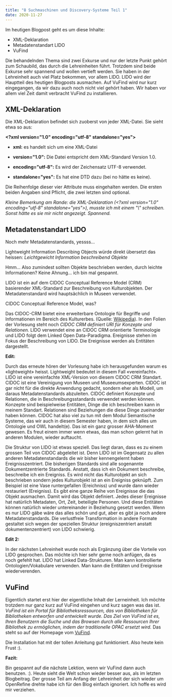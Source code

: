 ```yaml
---
title: "8 Suchmaschinen und Discovery-Systeme Teil 1"
date: 2020-11-27
---
```


Im heutigen Blogpost geht es um diese Inhalte:
* XML-Deklaration
* Metadatenstandart LIDO
* VuFind 

Die behandelnden Thema sind zwei Exkurse und nur der letzte Punkt gehört zum Schaubild, das durch die Lehreinheiten führt. Trotzdem sind beide Exkurse sehr spannend und wollen vertieft werden. Sie haben in der Lehreinheit auch viel Platz bekommen, vor allem LIDO. LIDO wird der Hauptteil des heutigen Blogposts ausmachen. Auf VuFind wird nur kurz eingegangen, da wir dazu auch noch nicht viel gehört haben. Wir haben vor allem viel Zeit damit verbracht VuFind zu installieren.


## XML-Deklaration

Die XML-Deklaration befindet sich zuoberst von jeder XML-Datei. Sie sieht etwa so aus:

**\<?xml version="1.0" encoding="utf-8" standalone="yes">**

* **xml:** es handelt sich um eine XML-Datei

* **version="1.0":** Die Datei entspricht dem XML-Standard Version 1.0.

* **encoding="utf-8":** Es wird der Zeichensatz UTF-8 verwendet.

* **standalone="yes":** Es hat eine DTD dazu (bei no hätte es keine).

Die Reihenfolge dieser vier Attribute muss eingehalten werden. Die ersten beiden Angaben sind Pflicht, die zwei letzten sind optional.

*Kleine Bemerkung am Rande: die XML-Deklaration (\<?xml version="1.0" encoding="utf-8" standalone="yes">), musste ich mit einem "\\" schreiben. Sonst hätte es sie mir nicht angezeigt. Spannend.*


## Metadatenstandart LIDO

Noch mehr Metadatenstandards, yessss…

Lightweight Information Describing Objects würde direkt übersetzt das heissen: *Leichtgewicht Information beschreibend Objekte*

Hmm… Also zumindest sollten Objekte beschrieben werden, durch leichte Informationen? Keine Ahnung… ich bin mal gespannt.

LIDO ist ein auf dem CIDOC Conceptual Reference Model (CRM) basierender XML-Standard zur Beschreibung von Kulturobjekten. Der Metadatenstandard wird hauptsächlich in Museen  verwendet.

CIDOC Conceptual Reference Model, was? 

Das CIDOC-CRM bietet eine erweiterbare Ontologie für Begriffe und Informationen im Bereich des Kulturerbes. (Quelle: [Wikipedia]( https://de.wikipedia.org/wiki/CIDOC_Conceptual_Reference_Model)). In den Folien der Vorlesung steht noch *CIDOC CRM definiert URI für Konzepte und Relationen.* 
LIDO verwendet eine an CIDOC CRM orientierte Terminologie und LIDO folgt dem Linked Open Data-Paradigma. 
Ereignisse stehen im Fokus der Beschreibung von LIDO. Die Ereignisse werden als Entitäten dargestellt. 

**Edit:**

Durch das erneute hören der Vorlesung habe ich herausgefunden warum es «lightweight» heisst. Lightweight bedeutet in diesem Fall «vereinfacht». LIDO ist eine vereinfachte XML-Version von diesem CIDOC CRM Standart. CIDOC ist eine Vereinigung von Museen und Museeumsexperten. CIDOC ist gar nicht für die direkte Anwendung gedacht, sondern eher als Modell, um daraus Metadatenstandards abzuleiten. CIDOC definiert Konzepte und Relationen, die in Beschreibungsstandards verwendet werden können. Konzepte sind beispielweise Entitäten, Dinge die ich beschreiben kann in meinem Standart. Relationen sind Beziehungen die diese Dinge zueinander haben können. CIDOC hat also viel zu tun mit dem Modul Semantische Systeme, das wir auch in diesem Semester haben, in dem sich alles um Ontologie und OWL handelt(e). Das ist ein ganz grosser AHA-Moment gewesen. Es freut einem immer wenn etwas, das man schon gelernt hat in anderen Modulen, wieder auftaucht. 

Die Struktur von LIDO ist etwas speziell. Das liegt daran, dass es  zu einem grossen Teil von CIDOC abgeleitet ist. Denn LIDO ist im Gegensatz zu allen anderen Metadatenstandards die wir bisher kennengelernt haben Ereignisszentriert. Die bisherigen Standards sind alle sogenannte Dokumentzentrierte Standards. Anstatt, dass ich ein Dokument beschreibe, beschreibe ich ein Ereigniss. Es wird nicht das Kulturobjekt an sich beschrieben sondern jedes Kulturobjekt ist an ein Ereigniss geknüpft. Zum Beispiel ist eine Vase runtergefallen (Ereichniss) und wurde dann wieder restauriert (Ereigniss). Es gibt eine ganze Reihe von Ereignisse die das Objekt ausmachen. Damit wird das Objekt definiert. Jedes dieser Ereignisse hat natürlich Metadaten, Ort, Zeit, beteiligte Personen. Und diese Entitäten können natürlich wieder untereinander in Beziehung gesetzt werden.  Wenn es nur LIDO gäbe wäre das alles schön und gut, aber es gibt ja noch andere Metadatenstandards. Die verlustfreie Transformation in andere Formate gestaltet sich wegen der speziellen Struktur (ereigniszentriert anstatt dokumentenzentriert) von LIDO schwierig. 

**Edit 2:**

In der nächsten Lehreinheit wurde noch als Ergänzung über die Vorteile von LIDO gesprochen. Das möchte ich hier sehr gerne noch anfügen, da es noch gefehlt hat.
LIDO hat Linked Data-Strukturen. Man kann kontrollierte Ontologien/Vokabulare verwenden. Man kann die Entitäten und Ereignisse wiederverenden.


## VuFind
Eigentlich startet erst hier der eigentliche Inhalt der Lerneinheit. Ich möchte trotzdem nur ganz kurz auf VuFind eingehen und kurz sagen was das ist. 
*VuFind ist ein Portal für Bibliotheksressourcen, das von Bibliotheken für Bibliotheken entworfen und entwickelt wurde. Das Ziel von VuFind ist es, Ihren Benutzern die Suche und das Browsen durch alle Ressourcen Ihrer Bibliothek zu ermöglichen, indem der traditionelle OPAC ersetzt wird.* Das steht so auf der Homepage vom [VuFind](https://vufind.org/vufind/).

Die Installation hat mit der tollen Anleitung gut funktioniert. Also heute kein Frust :).

**Fazit:**

Bin gespannt auf die nächste Lektion, wenn wir VuFind dann auch benutzen. :). Heute sieht die Welt schon wieder besser aus, als im letzten Blogbeitrag. Der grosse Teil am Anfang der Lehreinheit der sich wieder um OpenRefine drehte habe ich für den Blog einfach ignoriert. Ich hoffe es wird mir verziehen. 
